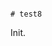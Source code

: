                                                                                                                                                                                                                                                                                                                                                                                                                                                        # test8

Init.
